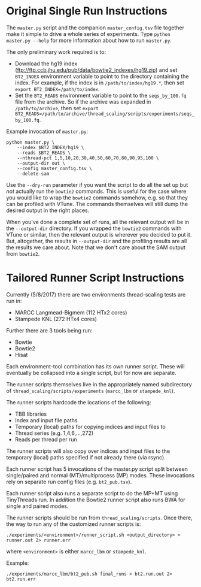 # Original Single Run Instructions

The `master.py` script and the companion `master_config.tsv` file together make it simple to drive a whole series of experiments.
Type `python master.py --help` for more information about how to run `master.py`.

The only preliminary work required is to:

* Download the hg19 index (ftp://ftp.ccb.jhu.edu/pub/data/bowtie2_indexes/hg19.zip) and set `BT2_INDEX` environment variable to point to the directory containing the index.  For example, if the index is in `/path/to/index/hg19.*`, then set `export BT2_INDEX=/path/to/index`.
* Set the `BT2_READS` environment variable to point to the `seqs_by_100.fq` file from the archive.  So if the archive was expanded in `/path/to/archive`, then set `export BT2_READS=/path/to/archive/thread_scaling/scripts/experiments/seqs_by_100.fq`.

Example invocation of `master.py`:

```
python master.py \
    --index $BT2_INDEX/hg19 \
    --reads $BT2_READS \
    --nthread-pct 1,5,10,20,30,40,50,60,70,80,90,95,100 \
    --output-dir out \
    --config master_config.tsv \
    --delete-sam
```

Use the `--dry-run` parameter if you want the script to do all the set up but *not* actually run the `bowtie2` commands.
This is useful for the case where you would like to wrap the `bowtie2` commands somehow, e.g. so that they can be profiled with VTune.
The commands themselves will still dump the desired output in the right places.

When you've done a complete set of runs, all the relevant output will be in the `--output-dir` directory.
If you wrapped the `bowtie2` commands with VTune or similar, then the relevant output is wherever you decided to put it.
But, altogether, the results in `--output-dir` and the profiling results are all the results we care about.
Note that we don't care about the SAM output from `bowtie2`.

# Tailored Runner Script Instructions

Currently (5/8/2017) there are two environments thread-scaling tests are run in:

* MARCC Langmead-Bigmem (112 HTx2 cores)
* Stampede KNL (272 HTx4 cores) 

Further there are 3 tools being run:

* Bowtie
* Bowtie2
* Hisat

Each environment-tool combination has its own runner script.
These will eventually be collapsed into a single script, but for
now are separate.

The runner scripts themselves live in the appropriately named
subdirectory of `thread_scaling/scripts/experiments` (`marcc_lbm` or `stampede_knl`).

The runner scripts hardcode the locations of the following:

* TBB libraries
* Index and input file paths
* Temporary (local) paths for copying indices and input files to
* Thread series (e.g. 1,4,6,...,272)
* Reads per thread per run

The runner scripts will also copy over indices and input files to
the temporary (local) paths specified if not already there (via rsync).

Each runner script has 5 invocations of the master.py script split
between single/paired and normal (MT)/multiprocess (MP) modes. 
These invocations rely on separate run config files (e.g. `bt2_pub.tsv`).

Each runner script also runs a separate script to do the MP+MT using TinyThreads run.
In addition the Bowtie2 runner script also runs BWA for single and paired modes.

The runner scripts should be run from `thread_scaling/scripts`.
Once there, the way to run any of the customized runner scripts is:

`./experiments/<environment>/runner_script.sh <output_directory> > runner.out 2> runner.err`

where `<environment>` is either `marcc_lbm` or `stampede_knl`.

Example:

`./experiments/marcc_lbm/bt2_pub.sh final_runs > bt2.run.out 2> bt2.run.err`
